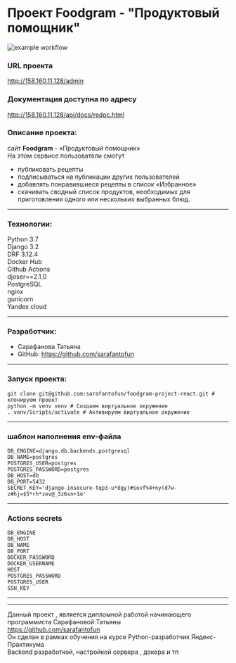 # Проект **Foodgram - "Продуктовый помощник"**
![example workflow](https://github.com/sarafantofun/foodgram-project-react/actions/workflows/main.yml/badge.svg)


### **URL проекта**
http://158.160.11.128/admin <br>

### **Документация доступна по адресу**
http://158.160.11.128/api/docs/redoc.html <br>

### **Описание проекта:**
сайт **Foodgram** - «Продуктовый помощник» <br>
На этом сервисе пользователи смогут <br> 
- публиковать рецепты <br>
- подписываться на публикации других пользователей <br>
- добавлять понравившиеся рецепты в список «Избранное» <br>
- скачивать сводный список продуктов, необходимых для приготовления одного или нескольких выбранных блюд.

---

### **Технологии:**
Python 3.7 <br>
Django 3.2 <br>
DRF 3.12.4 <br>
Docker Hub <br>
Github Actions <br>
djoser==2.1.0 <br>
PostgreSQL <br>
nginx <br>
gunicorn <br>
Yandex cloud 

---

### **Разработчик:**
- Сарафанова Татьяна <br>
- GitHub: https://github.com/sarafantofun <br>

---

### **Запуск проекта:**
```
git clone git@github.com:sarafantofun/foodgram-project-react.git # клонируем проект
python -m venv venv # Создаем виртуальное окружение
. venv/Scripts/activate # Активируем виртуальное окружение
```

---

### **шаблон наполнения env-файла**

```
DB_ENGINE=django.db.backends.postgresql
DB_NAME=postgres
POSTGRES_USER=postgres
POSTGRES_PASSWORD=postgres
DB_HOST=db
DB_PORT=5432
SECRET_KEY='django-insecure-tqp3-u*dgy)#sovf%4+ny(d7w-z#hj=$5*rh*zev@_3z6sn+1m'

```
---
### **Actions secrets**

```
DB_ENGINE
DB_HOST
DB_NAME
DB_PORT
DOCKER_PASSWORD
DOCKER_USERNAME
HOST
POSTGRES_PASSWORD
POSTGRES_USER
SSH_KEY

```

---

---

Данный проект , является дипломной работой начинающего программиста Сарафановой Татьяны <br>
https://github.com/sarafantofun <br>
Он сделан в рамках обучения на курсе Python-разработчик Яндекс-Практикума <br>
Backend разработкой, настройкой сервера , докера и тп <br>
